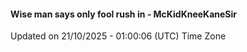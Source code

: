 #### Wise man says only fool rush in - McKidKneeKaneSir
Updated on 21/10/2025 - 01:00:06 (UTC) Time Zone
